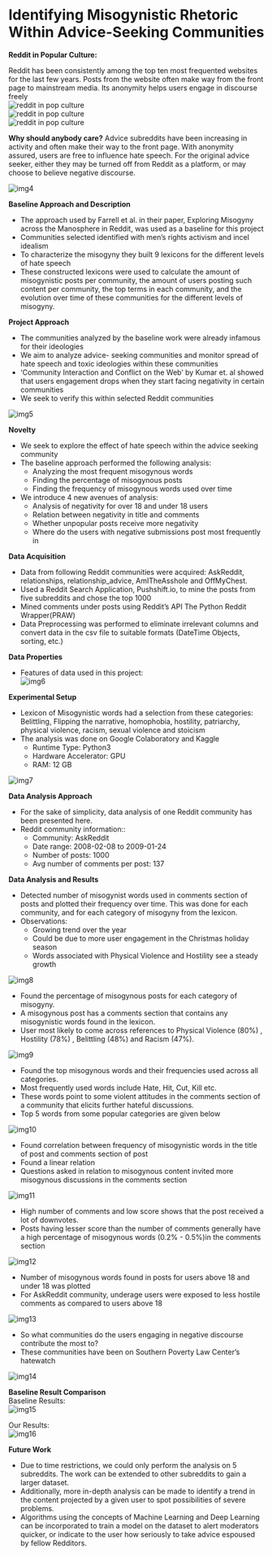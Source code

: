 # Identifying Misogynistic Rhetoric Within Advice-Seeking Communities

**Reddit in Popular Culture:**


Reddit has been consistently among the top ten most frequented websites for the last few years. Posts from the website often make way from the front page to mainstream media. Its anonymity helps users engage in discourse freely  
![reddit in pop culture](images/img1.jpg)  
![reddit in pop culture](images/img2.jpg)  
![reddit in pop culture](images/img3.jpg)  

**Why should anybody care?**
Advice subreddits have been increasing in activity and often make their way to the front page. With anonymity assured, users are free to influence hate speech. For the original advice seeker, either they may be turned off from Reddit as a platform, or may choose to believe negative discourse.

![img4](images/img4.png)

**Baseline Approach and Description**
- The approach used by Farrell et al. in their paper, Exploring Misogyny across the Manosphere in Reddit, was used as a baseline for this project
- Communities selected identified with men’s rights activism and incel idealism
- To characterize the misogyny they built 9 lexicons for the different levels of hate speech
- These constructed lexicons were used to calculate the amount of misogynistic posts per community, the amount of users posting such content per community, the top terms in each community, and the evolution over time of these communities for the different levels of misogyny. 

**Project Approach**
- The communities analyzed by the baseline work were already infamous for their ideologies
- We aim to analyze advice- seeking communities and monitor spread of hate speech and toxic ideologies within these communities
- ‘Community Interaction and Conflict on the Web’ by Kumar et. al showed that users engagement drops when they start facing negativity in certain communities
- We seek to verify this within selected Reddit communities  

![img5](images/img5.jpg)

**Novelty**
- We seek to explore the effect of hate speech within the advice seeking community
- The baseline approach performed the following analysis: 
    - Analyzing the most frequent misogynous words
    - Finding the percentage of misogynous posts
    - Finding the frequency of misogynous words used over time
- We introduce 4 new avenues of analysis: 
    - Analysis of negativity for over 18 and under 18 users
    - Relation between negativity in title and comments
    - Whether unpopular posts receive more negativity 
    - Where do the users with negative submissions post most frequently in

**Data Acquisition**
- Data from following Reddit communities were acquired: AskReddit, relationships, relationship_advice, AmITheAsshole and OffMyChest.
- Used a Reddit Search Application, Pushshift.io, to mine the posts from five subreddits and chose the top 1000
- Mined comments under posts using Reddit’s API The Python Reddit Wrapper(PRAW)
- Data Preprocessing was performed to eliminate irrelevant columns and convert data in the csv file to suitable formats (DateTime Objects, sorting, etc.)

**Data Properties**
- Features of data used in this project:  
![img6](images/img6.JPG)

**Experimental Setup**
- Lexicon of Misogynistic words had a selection from these categories:  Belittling, Flipping the narrative, homophobia, hostility, patriarchy, physical violence, racism, sexual violence and stoicism
- The analysis was done on Google Colaboratory and Kaggle
    - Runtime Type: Python3
    - Hardware Accelerator: GPU
    - RAM: 12 GB  

![img7](images/img7.JPG)

**Data Analysis Approach**
- For the sake of simplicity, data analysis of one Reddit community has been presented here.
- Reddit community information::
    - Community:  AskReddit
    - Date range: 2008-02-08 to 2009-01-24
    - Number of posts: 1000
    - Avg number of comments per post: 137

**Data Analysis and Results**
- Detected number of misogynist words used in comments section of posts and plotted their frequency over time. This was done for each community, and for each category of misogyny from the lexicon.
- Observations:
    - Growing trend over the year
    - Could be due to more user engagement in the Christmas  holiday season
    - Words associated with Physical Violence and Hostility see a steady growth  

![img8](images/img8.png)

- Found the percentage of misogynous posts for each category of misogyny. 
- A misogynous post has a comments section that contains any misogynistic words found in the lexicon.
- User most  likely to come across references to  Physical Violence (80%) , Hostility (78%) , Belittling (48%) and Racism (47%).   

![img9](images/img9.JPG)

- Found the top misogynous words and their frequencies used across all categories.
- Most frequently used words include Hate, Hit, Cut, Kill etc.
- These words point to some violent attitudes in the comments section of a community that elicits further hateful discussions.
- Top 5 words from some popular categories are given below  

![img10](images/img10.JPG)

- Found correlation between frequency of misogynistic words in the title of post and comments section of post
- Found a linear relation
- Questions asked in relation to misogynous content invited more misogynous discussions in the comments section  

![img11](images/img11.png)

- High number of comments and low score shows that the post received a lot of downvotes. 
- Posts having lesser score than the number of comments generally have a high percentage of misogynous words (0.2% - 0.5%)in the comments section  

![img12](images/img12.png)

- Number of misogynous words found in posts for users above 18  and under 18 was plotted
- For AskReddit community, underage users were exposed to less hostile comments as compared to users above 18  

![img13](images/img13.png)


- So what communities do the users engaging in negative discourse contribute the most to?
- These communities have been on Southern Poverty Law Center’s hatewatch  

![img14](images/img14.png)

**Baseline Result Comparison**  
Baseline Results:  
![img15](images/img15.jpg)  

Our Results:  
![img16](images/img16.png)  

**Future Work**
- Due to time restrictions, we could only perform the analysis on 5 subreddits. The work can be extended to other subreddits to gain a larger dataset.
- Additionally, more in-depth analysis can be made to identify a trend in the content projected by a given user to spot possibilities of severe problems.
- Algorithms using the concepts of Machine Learning and Deep Learning can be incorporated to train a model on the dataset to alert moderators quicker, or indicate to the user how seriously to take advice espoused by fellow Redditors.




